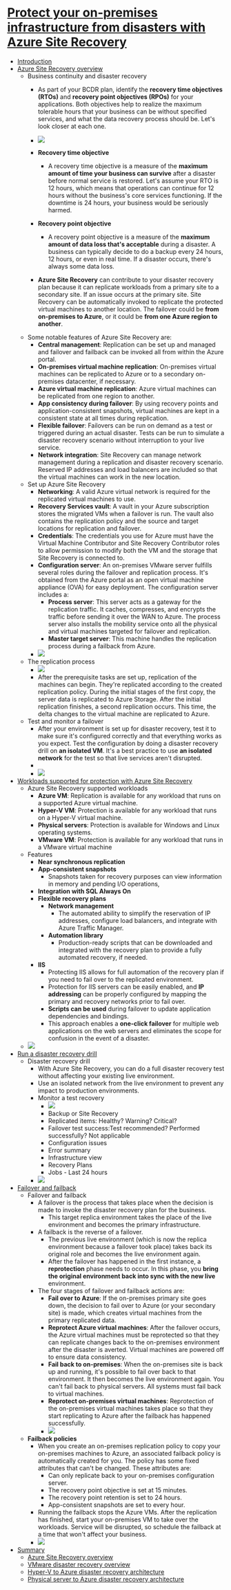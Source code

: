 # [Protect your on-premises infrastructure from disasters with Azure Site Recovery](https://docs.microsoft.com/en-au/learn/modules/protect-on-premises-infrastructure-with-azure-site-recovery/index)
- [Introduction](https://docs.microsoft.com/en-au/learn/modules/protect-on-premises-infrastructure-with-azure-site-recovery/1-introduction/)
- [Azure Site Recovery overview](https://docs.microsoft.com/en-au/learn/modules/protect-on-premises-infrastructure-with-azure-site-recovery/2-azure-site-recovery-overview/)
  - Business continuity and disaster recovery
    - As part of your BCDR plan, identify the **recovery time objectives (RTOs)** and **recovery point objectives (RPOs)** for your applications. Both objectives help to realize the maximum tolerable hours that your business can be without specified services, and what the data recovery process should be. Let's look closer at each one.
    - ![](2019-11-20-21-02-20.png)
    - **Recovery time objective**
      - A recovery time objective is a measure of the **maximum amount of time your business can survive** after a disaster before normal service is restored. Let's assume your RTO is 12 hours, which means that operations can continue for 12 hours without the business's core services functioning. If the downtime is 24 hours, your business would be seriously harmed.

    - **Recovery point objective**
      - A recovery point objective is a measure of the **maximum amount of data loss that's acceptable** during a disaster. A business can typically decide to do a backup every 24 hours, 12 hours, or even in real time. If a disaster occurs, there's always some data loss.

    - **Azure Site Recovery** can contribute to your disaster recovery plan because it can replicate workloads from a primary site to a secondary site. If an issue occurs at the primary site. Site Recovery can be automatically invoked to replicate the protected virtual machines to another location. The failover could be **from on-premises to Azure**, or it could be **from one Azure region to another**.
  - Some notable features of Azure Site Recovery are:
    - **Central management**: Replication can be set up and managed and failover and failback can be invoked all from within the Azure portal.
    - **On-premises virtual machine replication**: On-premises virtual machines can be replicated to Azure or to a secondary on-premises datacenter, if necessary.
    - **Azure virtual machine replication**: Azure virtual machines can be replicated from one region to another.
    - **App consistency during failover**: By using recovery points and application-consistent snapshots, virtual machines are kept in a consistent state at all times during replication.
    - **Flexible failover**: Failovers can be run on demand as a test or triggered during an actual disaster. Tests can be run to simulate a disaster recovery scenario without interruption to your live service.
    - **Network integration**: Site Recovery can manage network management during a replication and disaster recovery scenario. Reserved IP addresses and load balancers are included so that the virtual machines can work in the new location.
  - Set up Azure Site Recovery
    - **Networking**: A valid Azure virtual network is required for the replicated virtual machines to use.
    - **Recovery Services vault**: A vault in your Azure subscription stores the migrated VMs when a failover is run. The vault also contains the replication policy and the source and target locations for replication and failover.
    - **Credentials**: The credentials you use for Azure must have the Virtual Machine Contributor and Site Recovery Contributor roles to allow permission to modify both the VM and the storage that Site Recovery is connected to.
    - **Configuration server**: An on-premises VMware server fulfills several roles during the failover and replication process. It's obtained from the Azure portal as an open virtual machine appliance (OVA) for easy deployment. The configuration server includes a:
      - **Process server**: This server acts as a gateway for the replication traffic. It caches, compresses, and encrypts the traffic before sending it over the WAN to Azure. The process server also installs the mobility service onto all the physical and virtual machines targeted for failover and replication.
      - **Master target server**: This machine handles the replication process during a failback from Azure.
    - ![](2019-11-20-21-24-21.png)
  - The replication process
    - ![](2019-11-20-21-41-22.png)
    - After the prerequisite tasks are set up, replication of the machines can begin. They're replicated according to the created replication policy. During the initial stages of the first copy, the server data is replicated to Azure Storage. After the initial replication finishes, a second replication occurs. This time, the delta changes to the virtual machine are replicated to Azure.
  - Test and monitor a failover
    - After your environment is set up for disaster recovery, test it to make sure it's configured correctly and that everything works as you expect. Test the configuration by doing a disaster recovery drill on **an isolated VM**. It's a best practice to use **an isolated network** for the test so that live services aren't disrupted.
    - 
    - ![](2019-11-20-21-45-03.png)
- [Workloads supported for protection with Azure Site Recovery](https://docs.microsoft.com/en-au/learn/modules/protect-on-premises-infrastructure-with-azure-site-recovery/3-workloads-supported-azure-site-recovery/)
  - Azure Site Recovery supported workloads
    - **Azure VM**: Replication is available for any workload that runs on a supported Azure virtual machine.
    - **Hyper-V VM**: Protection is available for any workload that runs on a Hyper-V virtual machine.
    - **Physical servers**: Protection is available for Windows and Linux operating systems.
    - **VMware VM**: Protection is available for any workload that runs in a VMware virtual machine
  - Features
    - **Near synchronous replication**
    - **App-consistent snapshots**
      - Snapshots taken for recovery purposes can view information in memory and pending I/O operations,
    - **Integration with SQL Always On**
    - **Flexible recovery plans**
      - **Network management**
        - The automated ability to simplify the reservation of IP addresses, configure load balancers, and integrate with Azure Traffic Manager.
      - **Automation library**
        -  Production-ready scripts that can be downloaded and integrated with the recovery plan to provide a fully automated recovery, if needed.
    - **IIS**
      -  Protecting IIS allows for full automation of the recovery plan if you need to fail over to the replicated environment. 
      -  Protection for IIS servers can be easily enabled, and **IP addressing** can be properly configured by mapping the primary and recovery networks prior to fail over. 
      -  **Scripts can be used** during failover to update application dependencies and bindings. 
      -  This approach enables a **one-click failover** for multiple web applications on the web servers and eliminates the scope for confusion in the event of a disaster.
   -  ![](2019-11-20-21-53-28.png)
- [Run a disaster recovery drill](https://docs.microsoft.com/en-au/learn/modules/protect-on-premises-infrastructure-with-azure-site-recovery/4-run-disaster-recovery-drill/)
  - Disaster recovery drill
    - With Azure Site Recovery, you can do a full disaster recovery test without affecting your existing live environment.
    - Use an isolated network from the live environment to prevent any impact to production environments.
    - Monitor a test recovery
      - ![](2019-11-20-22-03-22.png)
      - Backup or Site Recovery
      - Replicated items: Healthy? Warning? Critical?
      - Failover test success:Test recommended? Performed successfully? Not applicable 
      - Configuration issues 
      - Error summary
      - Infrastructure view
      - Recovery Plans
      - Jobs - Last 24 hours
    -  ![](2019-11-20-22-03-04.png)
- [Failover and failback](https://docs.microsoft.com/en-au/learn/modules/protect-on-premises-infrastructure-with-azure-site-recovery/5-failover-failback/)
  - Failover and failback
    - A failover is the process that takes place when the decision is made to invoke the disaster recovery plan for the business.
      - This target replica environment takes the place of the live environment and becomes the primary infrastructure.
    - A failback is the reverse of a failover. 
      - The previous live environment (which is now the replica environment because a failover took place) takes back its original role and becomes the live environment again.
      - After the failover has happened in the first instance, a **reprotection** phase needs to occur. In this phase, you **bring the original environment back into sync with the new live** environment. 
    - The four stages of failover and failback actions are:
      - **Fail over to Azure**: If the on-premises primary site goes down, the decision to fail over to Azure (or your secondary site) is made, which creates virtual machines from the primary replicated data.
      - **Reprotect Azure virtual machines**: After the failover occurs, the Azure virtual machines must be reprotected so that they can replicate changes back to the on-premises environment after the disaster is averted. Virtual machines are powered off to ensure data consistency.
      - **Fail back to on-premises**: When the on-premises site is back up and running, it's possible to fail over back to that environment. It then becomes the live environment again. You can't fail back to physical servers. All systems must fail back to virtual machines.
      - **Reprotect on-premises virtual machines**: Reprotection of the on-premises virtual machines takes place so that they start replicating to Azure after the failback has happened successfully.
      - ![](2019-11-20-22-09-28.png)
  - **Failback policies**
    - When you create an on-premises replication policy to copy your on-premises machines to Azure, an associated failback policy is automatically created for you. The policy has some fixed attributes that can't be changed. These attributes are:
      - Can only replicate back to your on-premises configuration server.
      - The recovery point objective is set at 15 minutes.
      - The recovery point retention is set to 24 hours.
      - App-consistent snapshots are set to every hour.
    - Running the failback stops the Azure VMs. After the replication has finished, start your on-premises VM to take over the workloads. Service will be disrupted, so schedule the failback at a time that won't affect your business.
    - ![](2019-11-20-22-17-08.png)
- [Summary](https://docs.microsoft.com/en-au/learn/modules/protect-on-premises-infrastructure-with-azure-site-recovery/6-summary/)
  - [Azure Site Recovery overview](https://docs.microsoft.com/azure/site-recovery/site-recovery-overview)
  - [VMware disaster recovery overview](https://docs.microsoft.com/azure/site-recovery/vmware-azure-about-disaster-recovery)
  - [Hyper-V to Azure disaster recovery architecture](https://docs.microsoft.com/azure/site-recovery/hyper-v-azure-architecture)
  - [Physical server to Azure disaster recovery architecture](https://docs.microsoft.com/azure/site-recovery/physical-azure-architecture)